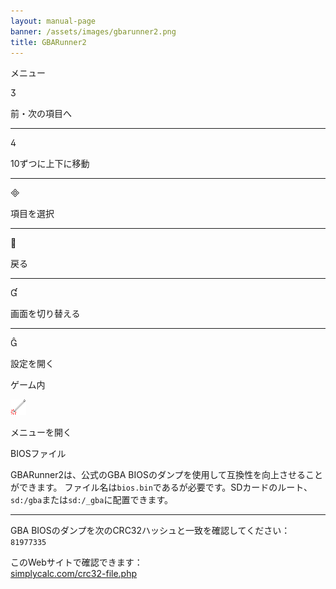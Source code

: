```yaml
---
layout: manual-page
banner: /assets/images/gbarunner2.png
title: GBARunner2
---
```


<div id="menu" class="section-title">メニュー</div>
<div class="section-body">
    <div class="button-action-group">
        <p class="button-action button">&#xE07D;</p>
        <p class="button-action-text">前・次の項目へ</p>
    </div>
    <hr>
    <div class="button-action-group">
        <p class="button-action button">&#xE07E;</p>
        <p class="button-action-text">10ずつに上下に移動</p>
    </div>
    <hr>
    <div class="button-action-group">
        <p class="button-action button">&#xE000;</p>
        <p class="button-action-text">項目を選択</p>
    </div>
    <hr>
    <div class="button-action-group">
        <p class="button-action button">&#xE001;</p>
        <p class="button-action-text">戻る</p>
    </div>
    <hr>
    <div class="button-action-group">
        <p class="button-action button">&#xE004;</p>
        <p class="button-action-text">画面を切り替える</p>
    </div>
    <hr>
    <div class="button-action-group">
        <p class="button-action button">&#xE005;</p>
        <p class="button-action-text">設定を開く</p>
    </div>
</div>
<div id="in-game" class="section-title">ゲーム内</div>
<div class="section-body">
    <div class="button-action-group">
        <p class="button-action"><img src="/assets/images/tap.png" alt="タッチ画面をタップ"></p>
        <p class="button-action-text">メニューを開く</p>
    </div>
</div>
<div id="bios-file" class="section-title">BIOSファイル</div>
<div class="section-body">
    <p>
        GBARunner2は、公式のGBA BIOSのダンプを使用して互換性を向上させることができます。 ファイル名は<code>bios.bin</code>であるが必要です。SDカードのルート、<code>sd:/gba</code>または<code>sd:/_gba</code>に配置できます。
    </p>
    <hr>
    <p>
        GBA BIOSのダンプを次のCRC32ハッシュと一致を確認してください：<code> 81977335</code>
    </p>
    <p>
        このWebサイトで確認できます：<br><a href="https://simplycalc.com/crc32-file.php"> simplycalc.com/crc32-file.php</a>
    </p>
</div>
